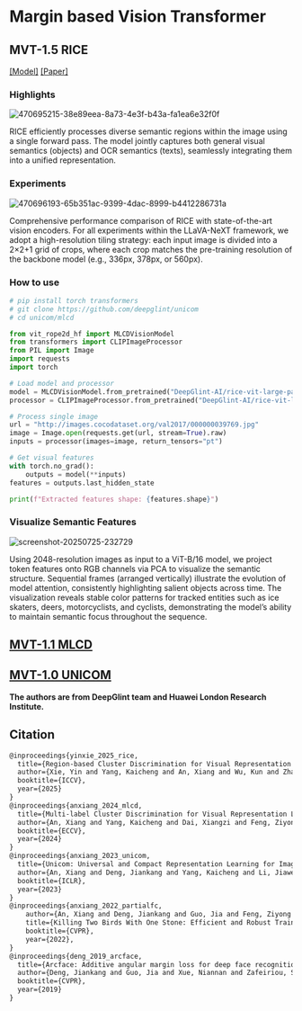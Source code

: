 # Margin based Vision Transformer


## MVT-1.5 RICE 

 [[Model]](https://huggingface.co/DeepGlint-AI/rice-vit-large-patch14-560) [[Paper]](https://github.com/deepglint/MVT/blob/main/paper.pdf) 


###  Highlights
![470695215-38e89eea-8a73-4e3f-b43a-fa1ea6e32f0f](https://github.com/user-attachments/assets/e0de38b3-b20a-491e-9382-1839e9968481)


RICE efficiently processes diverse semantic regions
within the image using a single forward pass. The model jointly captures both general visual semantics (objects) and OCR semantics
(texts), seamlessly integrating them into a unified representation.

###  Experiments

![470696193-65b351ac-9399-4dac-8999-b4412286731a](https://github.com/user-attachments/assets/cd66223f-1757-4ff4-859c-19dd25f1246d)


Comprehensive performance comparison of RICE with state-of-the-art vision encoders. For all experiments within the LLaVA-NeXT framework, we adopt a high-resolution tiling strategy: each input image is divided into a 2×2+1 grid of crops, where each crop matches the pre-training resolution of the backbone model (e.g., 336px, 378px, or 560px). 

### How to use

```python
# pip install torch transformers
# git clone https://github.com/deepglint/unicom
# cd unicom/mlcd

from vit_rope2d_hf import MLCDVisionModel
from transformers import CLIPImageProcessor
from PIL import Image
import requests
import torch

# Load model and processor
model = MLCDVisionModel.from_pretrained("DeepGlint-AI/rice-vit-large-patch14-560")
processor = CLIPImageProcessor.from_pretrained("DeepGlint-AI/rice-vit-large-patch14-560")

# Process single image
url = "http://images.cocodataset.org/val2017/000000039769.jpg"
image = Image.open(requests.get(url, stream=True).raw)
inputs = processor(images=image, return_tensors="pt")

# Get visual features
with torch.no_grad():
    outputs = model(**inputs)
features = outputs.last_hidden_state

print(f"Extracted features shape: {features.shape}")
```

### Visualize Semantic Features

![screenshot-20250725-232729](https://github.com/user-attachments/assets/0ff3b764-c5b6-4a10-a63c-89ccbc99d06b)

Using 2048-resolution images as input to a ViT-B/16 model, we project token features onto RGB channels via
PCA to visualize the semantic structure. Sequential frames (arranged vertically) illustrate the evolution of model attention, consistently
highlighting salient objects across time. The visualization reveals stable color patterns for tracked entities such as ice skaters, deers,
motorcyclists, and cyclists, demonstrating the model’s ability to maintain semantic focus throughout the sequence.


## [MVT-1.1 MLCD](https://github.com/deepglint/unicom)
## [MVT-1.0 UNICOM](https://github.com/deepglint/unicom)

**The authors are from DeepGlint team and Huawei London Research Institute.**

## Citation



```latex
@inproceedings{yinxie_2025_rice,
  title={Region-based Cluster Discrimination for Visual Representation Learning},
  author={Xie, Yin and Yang, Kaicheng and An, Xiang and Wu, Kun and Zhao, Yongle and Deng, Weimo and Ran, Zimin and Wang, Yumeng and Feng, Ziyong And Roy, Miles And Ismail, Elezi And Deng, Jiankang},
  booktitle={ICCV},
  year={2025}
}
@inproceedings{anxiang_2024_mlcd,
  title={Multi-label Cluster Discrimination for Visual Representation Learning},
  author={An, Xiang and Yang, Kaicheng and Dai, Xiangzi and Feng, Ziyong and Deng, Jiankang},
  booktitle={ECCV},
  year={2024}
}
@inproceedings{anxiang_2023_unicom,
  title={Unicom: Universal and Compact Representation Learning for Image Retrieval},
  author={An, Xiang and Deng, Jiankang and Yang, Kaicheng and Li, Jiawei and Feng, Ziyong and Guo, Jia and Yang, Jing and Liu, Tongliang},
  booktitle={ICLR},
  year={2023}
}
@inproceedings{anxiang_2022_partialfc,
    author={An, Xiang and Deng, Jiankang and Guo, Jia and Feng, Ziyong and Zhu, XuHan and Yang, Jing and Liu, Tongliang},
    title={Killing Two Birds With One Stone: Efficient and Robust Training of Face Recognition CNNs by Partial FC},
    booktitle={CVPR},
    year={2022},
}
@inproceedings{deng_2019_arcface,
  title={Arcface: Additive angular margin loss for deep face recognition},
  author={Deng, Jiankang and Guo, Jia and Xue, Niannan and Zafeiriou, Stefanos},
  booktitle={CVPR},
  year={2019}
}
```
